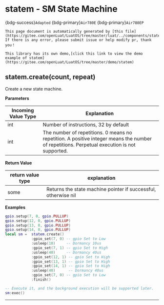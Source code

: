 # statem - SM State Machine

{bdg-success}`Adapted` {bdg-primary}`Air780E` {bdg-primary}`Air780EP`

```{note}
This page document is automatically generated by [this file](https://gitee.com/openLuat/LuatOS/tree/master/luat/../components/statem/luat_lib_statem.c). If there is any error, please submit issue or help modify pr, thank you！
```

```{tip}
This library has its own demo,[click this link to view the demo example of statem](https://gitee.com/openLuat/LuatOS/tree/master/demo/statem)
```

## statem.create(count, repeat)



Create a new state machine.

**Parameters**

|Incoming Value Type | Explanation|
|-|-|
|int|Number of instructions, 32 by default|
|int|The number of repetitions. 0 means no repetition. A positive integer means the number of repetitions. Perpetual execution is not supported.|

**Return Value**

|return value type | explanation|
|-|-|
|some|Returns the state machine pointer if successful, otherwise nil|

**Examples**

```lua
gpio.setup(7, 0, gpio.PULLUP)
gpio.setup(12, 0, gpio.PULLUP)
gpio.setup(13, 0, gpio.PULLUP)
gpio.setup(14, 0, gpio.PULLUP)
local sm =  statem.create()
            :gpio_set(7, 0) -- gpio Set to Low
            :usleep(10)     -- Dormancy 10us
            :gpio_set(7, 1) -- gpio Set to High
            :usleep(40)     -- Dormancy 40us
            :gpio_set(12, 1) -- gpio Set to High
            :gpio_set(13, 1) -- gpio Set to High
            :gpio_set(14, 1) -- gpio Set to High
            :usleep(40)      -- Dormancy 40us
            :gpio_set(7, 0) -- gpio Set to Low
            :finish()

-- Execute it, and the background execution will be supported later.
sm:exec()

```

---

